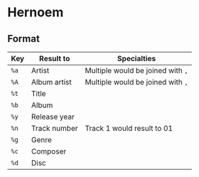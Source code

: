 # Hernoem

## Format

| Key  | Result to    | Specialties                       |
|------|--------------|-----------------------------------|
| `%a` | Artist       | Multiple would be joined with `,` |
| `%A` | Album artist | Multiple would be joined with `,` |
| `%t` | Title        |                                   |
| `%b` | Album        |                                   |
| `%y` | Release year |                                   |
| `%n` | Track number | Track 1 would result to 01        |
| `%g` | Genre        |                                   |
| `%c` | Composer     |                                   |
| `%d` | Disc         |                                   |


